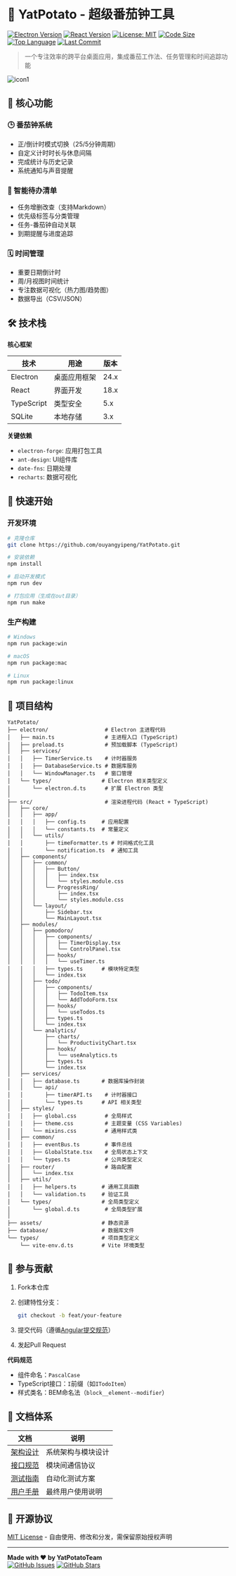 # 🍅 YatPotato - 超级番茄钟工具

[![Electron Version](https://img.shields.io/badge/Electron-24.0-blue)](https://www.electronjs.org/)
[![React Version](https://img.shields.io/badge/React-18.2-blue)](https://react.dev/)
[![License: MIT](https://img.shields.io/badge/License-MIT-green.svg)](https://opensource.org/licenses/MIT)
[![Code Size](https://img.shields.io/github/languages/code-size/ouyangyipeng/YatPotato)](https://github.com/ouyangyipeng/YatPotato)
[![Top Language](https://img.shields.io/github/languages/top/ouyangyipeng/YatPotato)](https://github.com/ouyangyipeng/YatPotato)
[![Last Commit](https://img.shields.io/github/last-commit/ouyangyipeng/YatPotato)](https://github.com/ouyangyipeng/YatPotato/commits/main)

> 一个专注效率的跨平台桌面应用，集成番茄工作法、任务管理和时间追踪功能

![icon1](assets/icon/呀土豆.jpg)

## 🌟 核心功能

### 🕒 番茄钟系统

- 正/倒计时模式切换（25/5分钟周期）
- 自定义计时时长与休息间隔
- 完成统计与历史记录
- 系统通知与声音提醒

### 📝 智能待办清单

- 任务增删改查（支持Markdown）
- 优先级标签与分类管理
- 任务-番茄钟自动关联
- 到期提醒与进度追踪

### 🗓️ 时间管理

- 重要日期倒计时
- 周/月视图时间统计
- 专注数据可视化（热力图/趋势图）
- 数据导出（CSV/JSON）

## 🛠️ 技术栈

**核心框架**  

| 技术       | 用途         | 版本 |
| ---------- | ------------ | ---- |
| Electron   | 桌面应用框架 | 24.x |
| React      | 界面开发     | 18.x |
| TypeScript | 类型安全     | 5.x  |
| SQLite     | 本地存储     | 3.x  |

**关键依赖**  

- `electron-forge`: 应用打包工具
- `ant-design`: UI组件库
- `date-fns`: 日期处理
- `recharts`: 数据可视化

## 🚀 快速开始

### 开发环境

```bash
# 克隆仓库
git clone https://github.com/ouyangyipeng/YatPotato.git

# 安装依赖
npm install

# 启动开发模式
npm run dev

# 打包应用（生成在out目录）
npm run make
```

### 生产构建

```bash
# Windows
npm run package:win

# macOS
npm run package:mac

# Linux
npm run package:linux
```

## 📂 项目结构

```plaintext
YatPotato/
├── electron/                  # Electron 主进程代码
│   ├── main.ts                # 主进程入口 (TypeScript)
│   ├── preload.ts             # 预加载脚本 (TypeScript)
│   ├── services/
│   │   ├── TimerService.ts    # 计时器服务
│   │   ├── DatabaseService.ts # 数据库服务
│   │   └── WindowManager.ts   # 窗口管理
│   └── types/                # Electron 相关类型定义
│       └── electron.d.ts      # 扩展 Electron 类型
│
├── src/                       # 渲染进程代码 (React + TypeScript)
│   ├── core/
│   │   ├── app/
│   │   │   ├── config.ts     # 应用配置
│   │   │   └── constants.ts  # 常量定义
│   │   └── utils/
│   │       ├── timeFormatter.ts # 时间格式化工具
│   │       └── notification.ts  # 通知工具
│   ├── components/
│   │   ├── common/
│   │   │   ├── Button/
│   │   │   │   ├── index.tsx
│   │   │   │   └── styles.module.css
│   │   │   └── ProgressRing/
│   │   │       ├── index.tsx
│   │   │       └── styles.module.css
│   │   └── layout/
│   │       ├── Sidebar.tsx
│   │       └── MainLayout.tsx
│   ├── modules/
│   │   ├── pomodoro/
│   │   │   ├── components/
│   │   │   │   ├── TimerDisplay.tsx
│   │   │   │   └── ControlPanel.tsx
│   │   │   ├── hooks/
│   │   │   │   └── useTimer.ts
│   │   │   ├── types.ts      # 模块特定类型
│   │   │   └── index.tsx
│   │   ├── todo/
│   │   │   ├── components/
│   │   │   │   ├── TodoItem.tsx
│   │   │   │   └── AddTodoForm.tsx
│   │   │   ├── hooks/
│   │   │   │   └── useTodos.ts
│   │   │   ├── types.ts
│   │   │   └── index.tsx
│   │   └── analytics/
│   │       ├── charts/
│   │       │   └── ProductivityChart.tsx
│   │       ├── hooks/
│   │       │   └── useAnalytics.ts
│   │       ├── types.ts
│   │       └── index.tsx
│   ├── services/
│   │   ├── database.ts       # 数据库操作封装
│   │   └── api/
│   │       ├── timerAPI.ts    # 计时器接口
│   │       └── types.ts      # API 相关类型
│   ├── styles/
│   │   ├── global.css         # 全局样式
│   │   ├── theme.css          # 主题变量 (CSS Variables)
│   │   └── mixins.css         # 通用样式类
│   ├── common/
│   │   ├── eventBus.ts        # 事件总线
│   │   ├── GlobalState.tsx    # 全局状态上下文
│   │   └── types.ts           # 公共类型定义
│   ├── router/                # 路由配置
│   │   └── index.tsx
│   ├── utils/
│   │   ├── helpers.ts        # 通用工具函数
│   │   └── validation.ts     # 验证工具
│   └── types/                # 全局类型定义
│       └── global.d.ts        # 全局类型扩展
│
├── assets/                   # 静态资源
├── database/                 # 数据库文件
└── types/                    # 项目类型定义
    └── vite-env.d.ts         # Vite 环境类型
```

## 🤝 参与贡献

1. Fork本仓库
2. 创建特性分支：

   ```bash
   git checkout -b feat/your-feature
   ```

3. 提交代码（遵循[Angular提交规范](https://www.conventionalcommits.org/)）
4. 发起Pull Request

**代码规范**  

- 组件命名：`PascalCase`
- TypeScript接口：`I`前缀（如`ITodoItem`）
- 样式类名：BEM命名法（`block__element--modifier`）

## 📄 文档体系

| 文档                               | 说明               |
| ---------------------------------- | ------------------ |
| [架构设计](./docs/ARCHITECTURE.md) | 系统架构与模块设计 |
| [接口规范](./docs/API.md)          | 模块间通信协议     |
| [测试指南](./docs/TESTING.md)      | 自动化测试方案     |
| [用户手册](./docs/MANUAL.md)       | 最终用户使用说明   |

## 📜 开源协议

[MIT License](LICENSE) - 自由使用、修改和分发，需保留原始授权声明

---

**Made with ❤️ by YatPotatoTeam**  
[![GitHub Issues](https://img.shields.io/github/issues/ouyangyipeng/YatPotato)](https://github.com/ouyangyipeng/YatPotato/issues)
[![GitHub Stars](https://img.shields.io/github/stars/ouyangyipeng/YatPotato)](https://github.com/ouyangyipeng/YatPotato/stargazers)
